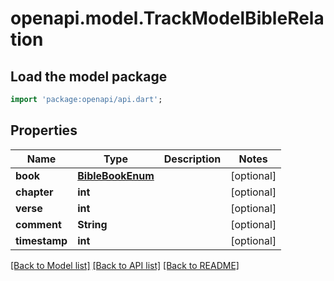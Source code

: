 # openapi.model.TrackModelBibleRelation

## Load the model package
```dart
import 'package:openapi/api.dart';
```

## Properties
Name | Type | Description | Notes
------------ | ------------- | ------------- | -------------
**book** | [**BibleBookEnum**](BibleBookEnum.md) |  | [optional] 
**chapter** | **int** |  | [optional] 
**verse** | **int** |  | [optional] 
**comment** | **String** |  | [optional] 
**timestamp** | **int** |  | [optional] 

[[Back to Model list]](../README.md#documentation-for-models) [[Back to API list]](../README.md#documentation-for-api-endpoints) [[Back to README]](../README.md)


